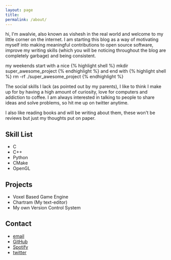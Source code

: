 ```yaml
---
layout: page
title: 
permalink: /about/
---
```


hi, I'm awalvie, also known as vishesh in the real world and welcome to my little corner on the internet. I am starting this blog as a way of motivating myself into making meaningful contributions to open source software, improve my writing skills (which you will be noticing throughout the blog are completely garbage) and being consistent.

my weekends start with a nice
{% highlight shell %}
mkdir super_awesome_project
{% endhighlight %}
and end with
{% highlight shell %}
rm -rf ./super_awesome_project
{% endhighlight %}

The social skills I lack (as pointed out by my parents), I like to think I make up for by having a high amount of curiosity, love for computers and addiction to coffee. I am always interested in talking to people to share ideas and solve problems, so hit me up on twitter anytime.

I also like reading books and will be writing about them, these won't be reviews but just my thoughts put on paper.

## Skill List

* C
* C++
* Python
* CMake
* OpenGL

## Projects

* Voxel Based Game Engine
* Chartram (My text-editor)
* My own Version Control System

## Contact

* [email](mailto:agrawal.vishesh.178@gmail.com)
* [GitHub](https://github.com/awalvie)
* [Spotify](https://open.spotify.com/user/0r1h88zkb8asdgtdqj87n07bm?si=fsUI27wmQraaUlBKQbAknw)
* [twitter](https://twitter.com/awalvie_)